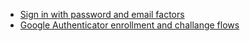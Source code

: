 * [Sign in with password and email factors](/docs/guides/oie-embedded-sdk-use-case-sign-in-pwd-email/nodejs/main/)
* [Google Authenticator enrollment and challange flows](/docs/guides/authenticators-google-authenticator/nodeexpress/main/)
